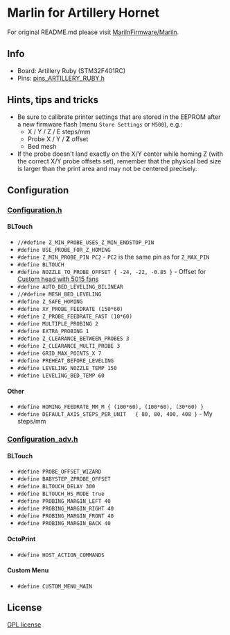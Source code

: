 # Marlin for Artillery Hornet

For original README.md please visit [MarilnFirmware/Mariln](https://github.com/MarlinFirmware/Marlin).


## Info

- Board: Artillery Ruby (STM32F401RC)
- Pins: [pins_ARTILLERY_RUBY.h](./Marlin/src/pins/stm32f4/pins_ARTILLERY_RUBY.h)


## Hints, tips and tricks

- Be sure to calibrate printer settings that are stored in the EEPROM after a new firmware flash (menu `Store Settings` or `M500`), e.g.:
    - X / Y / Z / E steps/mm
    - Probe X / Y / **Z** offset
    - Bed mesh
- If the probe doesn't land exactly on the X/Y center while homing Z (with the correct X/Y probe offsets set), remember that the physical bed size is larger than the print area and may not be centered precisely.
    

## Configuration

### [Configuration.h](./Marlin/Configuration.h)

#### BLTouch
- `//#define Z_MIN_PROBE_USES_Z_MIN_ENDSTOP_PIN`
- `#define USE_PROBE_FOR_Z_HOMING`
- `#define Z_MIN_PROBE_PIN PC2` - `PC2` is the same pin as for `Z_MAX_PIN`
- `#define BLTOUCH`
- `#define NOZZLE_TO_PROBE_OFFSET { -24, -22, -0.85 }` - Offset for [Custom head with 5015 fans](https://www.thingiverse.com/thing:5382834)
- `#define AUTO_BED_LEVELING_BILINEAR`
- `//#define MESH_BED_LEVELING`
- `#define Z_SAFE_HOMING`
- `#define XY_PROBE_FEEDRATE (150*60)`
- `#define Z_PROBE_FEEDRATE_FAST (10*60)`
- `#define MULTIPLE_PROBING 2`
- `#define EXTRA_PROBING 1`
- `#define Z_CLEARANCE_BETWEEN_PROBES 3`
- `#define Z_CLEARANCE_MULTI_PROBE 3`
- `#define GRID_MAX_POINTS_X 7`
- `#define PREHEAT_BEFORE_LEVELING`
- `#define LEVELING_NOZZLE_TEMP 150`
- `#define LEVELING_BED_TEMP 60`

#### Other

- `#define HOMING_FEEDRATE_MM_M { (100*60), (100*60), (30*60) }`
- `#define DEFAULT_AXIS_STEPS_PER_UNIT   { 80, 80, 400, 408 }` - My steps/mm

### [Configuration_adv.h](./Marlin/Configuration_adv.h)

#### BLTouch

- `#define PROBE_OFFSET_WIZARD`
- `#define BABYSTEP_ZPROBE_OFFSET`
- `#define BLTOUCH_DELAY 300`
- `#define BLTOUCH_HS_MODE true`
- `#define PROBING_MARGIN_LEFT 40`
- `#define PROBING_MARGIN_RIGHT 40`
- `#define PROBING_MARGIN_FRONT 40`
- `#define PROBING_MARGIN_BACK 40`

#### OctoPrint

- `#define HOST_ACTION_COMMANDS`

#### Custom Menu

- `#define CUSTOM_MENU_MAIN`


## License

[GPL license](/LICENSE)
